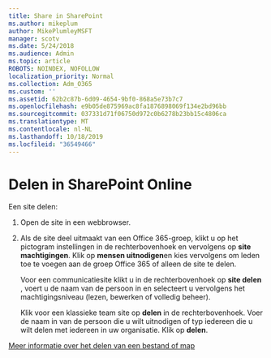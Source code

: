 ```yaml
---
title: Share in SharePoint
ms.author: mikeplum
author: MikePlumleyMSFT
manager: scotv
ms.date: 5/24/2018
ms.audience: Admin
ms.topic: article
ROBOTS: NOINDEX, NOFOLLOW
localization_priority: Normal
ms.collection: Adm_O365
ms.custom: ''
ms.assetid: 62b2c87b-6d09-4654-9bf0-868a5e73b7c7
ms.openlocfilehash: e9b05de875969ac8fa1876898069f134e2bd96bb
ms.sourcegitcommit: 037331d71f06750d972c0b6278b23bb15c4806ca
ms.translationtype: MT
ms.contentlocale: nl-NL
ms.lasthandoff: 10/18/2019
ms.locfileid: "36549466"
---
```

# <a name="how-to-share-in-sharepoint-online"></a>Delen in SharePoint Online

Een site delen:
  
1. Open de site in een webbrowser.
    
2. Als de site deel uitmaakt van een Office 365-groep, klikt u op het pictogram instellingen in de rechterbovenhoek en vervolgens op **site machtigingen**. Klik op **mensen uitnodigen**en kies vervolgens om leden toe te voegen aan de groep Office 365 of alleen de site te delen. 
    
    Voor een communicatiesite klikt u in de rechterbovenhoek op **site delen** , voert u de naam van de persoon in en selecteert u vervolgens het machtigingsniveau (lezen, bewerken of volledig beheer). 
    
    Klik voor een klassieke team site op **delen** in de rechterbovenhoek. Voer de naam in van de persoon die u wilt uitnodigen of typ iedereen die u wilt delen met iedereen in uw organisatie. Klik op **delen**.
    
[Meer informatie over het delen van een bestand of map](https://go.microsoft.com/fwlink/?linkid=511430)
  

